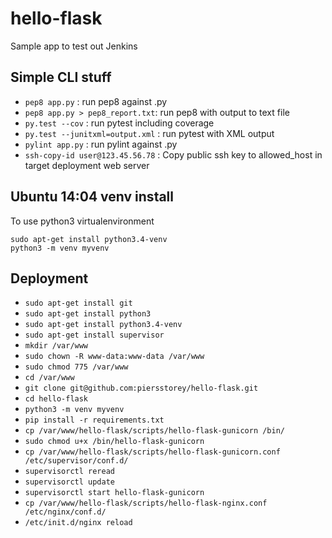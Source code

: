 # hello-flask
Sample app to test out Jenkins

## Simple CLI stuff

* `pep8 app.py` : run pep8 against .py
* `pep8 app.py > pep8_report.txt`: run pep8 with output to text file
* `py.test --cov` : run pytest including coverage
* `py.test --junitxml=output.xml` : run pytest with XML output
* `pylint app.py` : run pylint against .py 
* `ssh-copy-id user@123.45.56.78` : Copy public ssh key to allowed_host in target deployment web server

## Ubuntu 14:04 venv install

To use python3 virtualenvironment

```
sudo apt-get install python3.4-venv
python3 -m venv myvenv
```

## Deployment

* `sudo apt-get install git`
* `sudo apt-get install python3`
* `sudo apt-get install python3.4-venv`
* `sudo apt-get install supervisor`
* `mkdir /var/www`
* `sudo chown -R www-data:www-data /var/www `
* `sudo chmod 775 /var/www`
* `cd /var/www`
* `git clone git@github.com:piersstorey/hello-flask.git`
* `cd hello-flask`
* `python3 -m venv myvenv`
* `pip install -r requirements.txt`
* `cp /var/www/hello-flask/scripts/hello-flask-gunicorn /bin/`
* `sudo chmod u+x /bin/hello-flask-gunicorn`
* `cp /var/www/hello-flask/scripts/hello-flask-gunicorn.conf /etc/supervisor/conf.d/`
* `supervisorctl reread`
* `supervisorctl update`
* `supervisorctl start hello-flask-gunicorn`
* `cp /var/www/hello-flask/scripts/hello-flask-nginx.conf /etc/nginx/conf.d/`
* `/etc/init.d/nginx reload`



